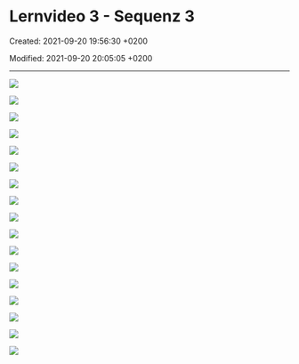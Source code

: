 # Lernvideo 3 - Sequenz 3

Created: 2021-09-20 19:56:30 +0200

Modified: 2021-09-20 20:05:05 +0200

---

![](../../../media/S1_02_PRMA_Projektmanagement-Grundlagen-Lernvideo-3---Sequenz-3-image1.png)



![](../../../media/S1_02_PRMA_Projektmanagement-Grundlagen-Lernvideo-3---Sequenz-3-image2.png)



![](../../../media/S1_02_PRMA_Projektmanagement-Grundlagen-Lernvideo-3---Sequenz-3-image3.png)



![](../../../media/S1_02_PRMA_Projektmanagement-Grundlagen-Lernvideo-3---Sequenz-3-image4.png)



![](../../../media/S1_02_PRMA_Projektmanagement-Grundlagen-Lernvideo-3---Sequenz-3-image5.png)



![](../../../media/S1_02_PRMA_Projektmanagement-Grundlagen-Lernvideo-3---Sequenz-3-image6.png)



![](../../../media/S1_02_PRMA_Projektmanagement-Grundlagen-Lernvideo-3---Sequenz-3-image7.png)



![](../../../media/S1_02_PRMA_Projektmanagement-Grundlagen-Lernvideo-3---Sequenz-3-image8.png)



![](../../../media/S1_02_PRMA_Projektmanagement-Grundlagen-Lernvideo-3---Sequenz-3-image9.png)



![](../../../media/S1_02_PRMA_Projektmanagement-Grundlagen-Lernvideo-3---Sequenz-3-image10.png)



![](../../../media/S1_02_PRMA_Projektmanagement-Grundlagen-Lernvideo-3---Sequenz-3-image11.png)



![](../../../media/S1_02_PRMA_Projektmanagement-Grundlagen-Lernvideo-3---Sequenz-3-image12.png)



![](../../../media/S1_02_PRMA_Projektmanagement-Grundlagen-Lernvideo-3---Sequenz-3-image13.png)



![](../../../media/S1_02_PRMA_Projektmanagement-Grundlagen-Lernvideo-3---Sequenz-3-image14.png)



![](../../../media/S1_02_PRMA_Projektmanagement-Grundlagen-Lernvideo-3---Sequenz-3-image15.png)



![](../../../media/S1_02_PRMA_Projektmanagement-Grundlagen-Lernvideo-3---Sequenz-3-image16.png)



![](../../../media/S1_02_PRMA_Projektmanagement-Grundlagen-Lernvideo-3---Sequenz-3-image1.png)
















